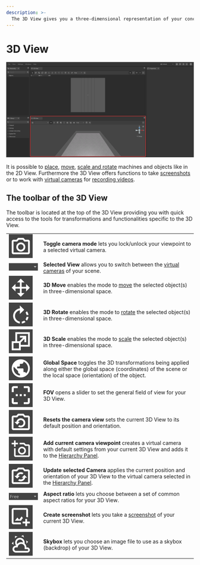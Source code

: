 ```yaml
---
description: >-
  The 3D View gives you a three-dimensional representation of your concept. Analogue to the 2D View you can perform several transformations to edit the setup of your objects.
---
```


# 3D View

![](../../../.gitbook/assets/iVP_Planning_UserInterface_3DPanel_3DPanel.png)

It is possible to [place](../machines/first-steps-with-3d-object.md), [move](../machines/selecting-and-moving-objects.md), [scale and rotate](../machines/scale-and-rotate-objects.md) machines and objects like in the 2D View. Furthermore the 3D View offers functions to take [screenshots](../advanced-tools/creating-screenshots.md) or to work with [virtual cameras](virtual-camera-panel.md) for [recording videos](../advanced-tools/virtual-cameras.md).

## The toolbar of the 3D View

The toolbar is located at the top of the 3D View providing you with quick access to the tools for transformations and functionalities specific to the 3D View.

|      |      |
| :--- | :--- |
| ![Toggle Camera Mode](../../../.gitbook/assets/planning_3d_panel_toggle_camera_mode.png) | __Toggle camera mode__ lets you lock/unlock your viewpoint to a selected virtual camera. |
| ![Selected View](../../../.gitbook/assets/planning_3d_panel_selected_view.png) | __Selected View__ allows you to switch between the [virtual cameras](../advanced-tools/virtual-cameras.md) of your scene. |
| ![3D Move](../../../.gitbook/assets/planning_3d_panel_3d_move.png) | __3D Move__ enables the mode to [move](../machines/selecting-and-moving-objects.md) the selected object(s) in three-dimensional space. |
| ![3D Rotate](<../../../.gitbook/assets/planning_3d_panel_3d_rotate.png>) | __3D Rotate__ enables the mode to [rotate](../machines/scale-and-rotate-objects.md#rotate-objects) the selected object(s) in three-dimensional space. |
| ![3D Scale](../../../.gitbook/assets/planning_3d_panel_3d_scale.png) | __3D Scale__ enables the mode to [scale](../machines/scale-and-rotate-objects.md#scale-objects) the selected object(s) in three-dimensional space. |
| ![Global Space](../../../.gitbook/assets/planning_3d_panel_global_space.png) | __Global Space__ toggles the 3D transformations being applied along either the global space (coordinates) of the scene or the local space (orientation) of the object. |
| ![FOV](../../../.gitbook/assets/planning_3d_panel_fov.png) | __FOV__ opens a slider to set the general field of view for your 3D View. |
| ![Reset the Camera View](../../../.gitbook/assets/planning_3d_panel_reset_the_camera_view.png) | __Resets the camera view__ sets the current 3D View to its default position and orientation. |
| ![Add Current Camera Viewpoint](../../../.gitbook/assets/planning_3d_panel_add_current_camera_viewpoint.png) | __Add current camera viewpoint__ creates a virtual camera with default settings from your current 3D View and adds it to the [Hierarchy Panel](./hierarchy-panel.md). |
| ![Update Selected Camera](../../../.gitbook/assets/planning_3d_panel_update_selected_camera.png) | __Update selected Camera__ applies the current position and orientation of your 3D View to the virtual camera selected in the [Hierarchy Panel](./hierarchy-panel.md). |
| ![Aspect Ratio](../../../.gitbook/assets/planning_2d_panel_aspect_ratio.png) | __Aspect ratio__ lets you choose between a set of common aspect ratios for your 3D View. |
| ![Create Screenshot](../../../.gitbook/assets/planning_2d_panel_create_screenshot.png) | __Create screenshot__ lets you take a [screenshot](../advanced-tools/creating-screenshots.md) of your current 3D View. |
| ![Skybox](../../../.gitbook/assets/planning_3d_panel_skybox.png) | __Skybox__ lets you choose an image file to use as a skybox (backdrop) of your 3D View. |
